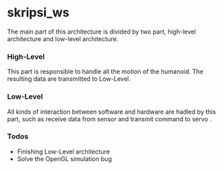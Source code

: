 # skripsi_ws
The main part of this architecture is divided by two part, high-level architecture and low-level architecture.

### High-Level
This part is responsible to handle all the motion of the humanoid. The resulting data are transmitted to Low-Level.

### Low-Level
All kinds of interaction between software and hardware are hadled by this part,
such as receive data from sensor and transmit command to servo .

### Todos
  - Finishing Low-Level architecture
  - Solve the OpenGL simulation bug
